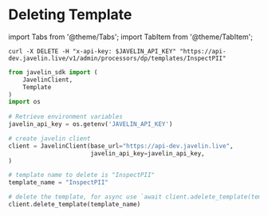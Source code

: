 # Deleting Template
import Tabs from '@theme/Tabs';
import TabItem from '@theme/TabItem';

<Tabs>
<TabItem value="shell" label="curl">

```shell
curl -X DELETE -H "x-api-key: $JAVELIN_API_KEY" "https://api-dev.javelin.live/v1/admin/processors/dp/templates/InspectPII"  
```

</TabItem>

<TabItem value="py" label="Python">

```py
from javelin_sdk import (
    JavelinClient,
    Template
)
import os
 
# Retrieve environment variables
javelin_api_key = os.getenv('JAVELIN_API_KEY')

# create javelin client
client = JavelinClient(base_url="https://api-dev.javelin.live",
                       javelin_api_key=javelin_api_key,
)

# template name to delete is "InspectPII"
template_name = "InspectPII"

# delete the template, for async use `await client.adelete_template(template_name)`
client.delete_template(template_name) 

```

</TabItem>

</Tabs>
